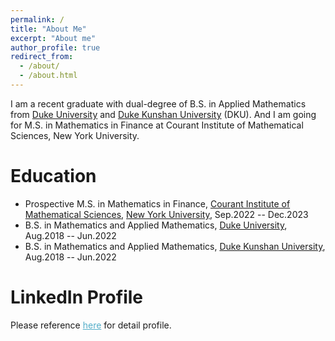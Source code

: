 ```yaml
---
permalink: /
title: "About Me"
excerpt: "About me"
author_profile: true
redirect_from: 
  - /about/
  - /about.html
---
```


I am a recent graduate with dual-degree of B.S. in Applied Mathematics from [Duke University](https://duke.edu) and [Duke Kunshan University](https://dukekunshan.edu.cn) (DKU). And I am going for M.S. in Mathematics in Finance at Courant Institute of Mathematical Sciences, New York University.

Education
======
* Prospective M.S. in Mathematics in Finance, [Courant Institute of Mathematical Sciences](https://cims.nyu.edu), [New York University](https://www.nyu.edu), Sep.2022 -- Dec.2023
* B.S. in Mathematics and Applied Mathematics, [Duke University](https://duke.edu), Aug.2018 -- Jun.2022
* B.S. in Mathematics and Applied Mathematics, [Duke Kunshan University](https://dukekunshan.edu.cn), Aug.2018 -- Jun.2022

LinkedIn Profile
======
Please reference <A href="linkedin.com/in/youran-pan" style="color: #52adc8; text-decoration=underline">here</A> for detail profile.
